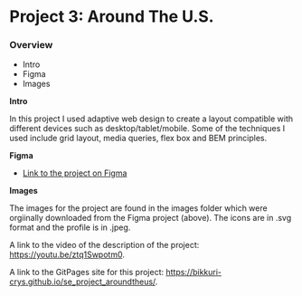 # Project 3: Around The U.S.

### Overview

- Intro
- Figma
- Images

**Intro**

In this project I used adaptive web design to create a layout compatible with different devices such as desktop/tablet/mobile. Some of the techniques I used include grid layout, media queries, flex box and BEM principles. 

**Figma**

- [Link to the project on Figma](https://www.figma.com/file/ii4xxsJ0ghevUOcssTlHZv/Sprint-3%3A-Around-the-US?node-id=0%3A1)

**Images**

The images for the project are found in the images folder which were orgiinally downloaded from the Figma project (above). The icons are in .svg format and the profile is in .jpeg.


A link to the video of the description of the project: https://youtu.be/ztq1Swpotm0. 

A link to the GitPages site for this project: https://bikkuri-crys.github.io/se_project_aroundtheus/.

